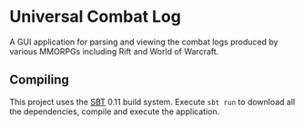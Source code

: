 # Universal Combat Log

A GUI application for parsing and viewing the combat logs produced by various MMORPGs including Rift and World of Warcraft.

## Compiling

This project uses the [SBT](http://www.scala-sbt.org/download.html) 0.11 build system. Execute `sbt run` to download all the dependencies, compile and execute the application.
